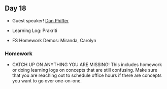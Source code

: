 ## Day 18

* Guest speaker! [Dan Phiffer](https://phiffer.org/)

* Learning Log: Prakriti

* FS Homework Demos: Miranda, Carolyn

### Homework

* CATCH UP ON ANYTHING YOU ARE MISSING! This includes homework or doing learning logs on concepts that are still confusing. 
Make sure that you are reaching out to schedule office hours if there are concepts you want to go over one-on-one. 